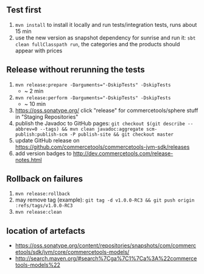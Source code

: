 ## Test first
1. `mvn install` to install it locally and run tests/integration tests, runs about 15 min
1. use the new version as snapshot dependency for sunrise and run it: `sbt clean fullClasspath run`, the categories and the products should appear with prices

## Release without rerunning the tests
1. `mvn release:prepare -Darguments="-DskipTests" -DskipTests`
    * ~ 2 min
1. `mvn release:perform -Darguments="-DskipTests" -DskipTests`
    * ~ 10 min
1. https://oss.sonatype.org/ click "release" for commercetools/sphere stuff in "Staging Repositories"
1. publish the Javadoc to GitHub pages: `git checkout $(git describe --abbrev=0 --tags) && mvn clean javadoc:aggregate scm-publish:publish-scm -P publish-site && git checkout master`
1. update GitHub release on https://github.com/commercetools/commercetools-jvm-sdk/releases
1. add version badges to http://dev.commercetools.com/release-notes.html


## Rollback on failures
1. `mvn release:rollback`
1.  may remove tag (example): `git tag -d v1.0.0-RC3 && git push origin :refs/tags/v1.0.0-RC3`
1. `mvn release:clean`

## location of artefacts
* https://oss.sonatype.org/content/repositories/snapshots/com/commercetools/sdk/jvm/core/commercetools-models/
* http://search.maven.org/#search%7Cga%7C1%7Ca%3A%22commercetools-models%22
